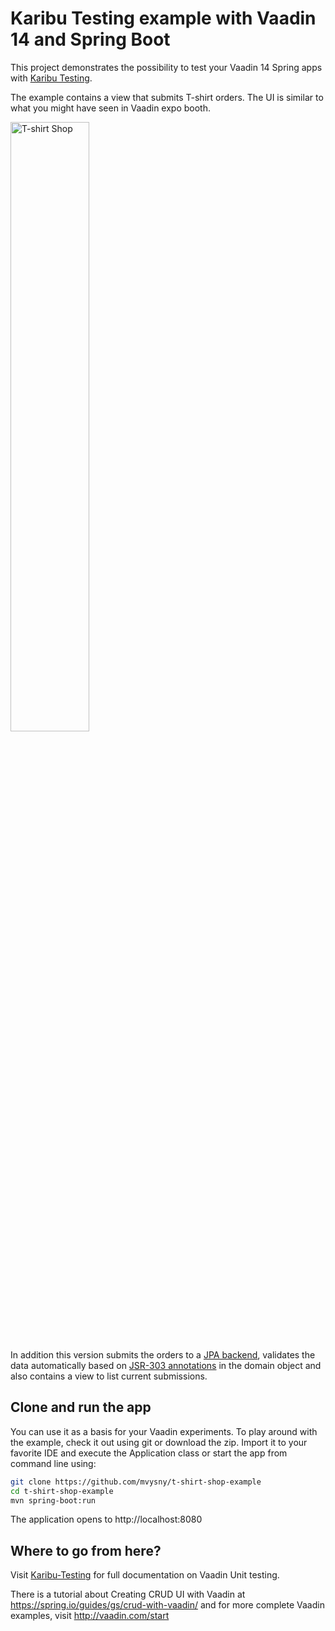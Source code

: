 # Karibu Testing example with Vaadin 14 and Spring Boot

This project demonstrates the possibility to test your Vaadin 14 Spring
apps with [Karibu Testing](https://github.com/mvysny/karibu-testing).

The example contains a view that submits T-shirt orders.
The UI is similar to what you might have seen in Vaadin expo booth. 

<img src="https://raw.githubusercontent.com/vaadin/tshirt-shop-example/master/t-shirt-shop.png" alt="T-shirt Shop" title="T-shirt Shop" width="50%">

In addition this version submits the orders to a
[JPA backend](https://docs.spring.io/spring-data/jpa/docs/current/reference/html/),
validates the data automatically based on [JSR-303 annotations](https://beanvalidation.org/specification/)
in the domain object and also contains a view to list current submissions.

## Clone and run the app

You can use it as a basis for your Vaadin experiments.
To play around with the example, check it out using git or download the zip.
Import it to your favorite IDE and execute the Application class or start the app
from command line using: 

```bash
git clone https://github.com/mvysny/t-shirt-shop-example
cd t-shirt-shop-example
mvn spring-boot:run
```

The application opens to http://localhost:8080

## Where to go from here? 

Visit [Karibu-Testing](https://github.com/mvysny/karibu-testing) for full documentation
on Vaadin Unit testing.

There is a tutorial about Creating CRUD UI with Vaadin at https://spring.io/guides/gs/crud-with-vaadin/
and for more complete Vaadin examples, visit http://vaadin.com/start 
